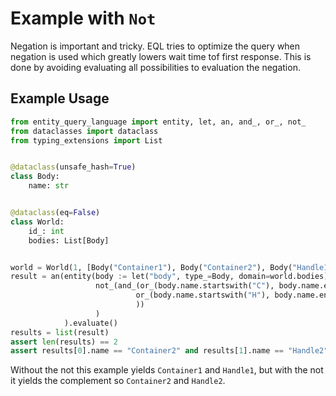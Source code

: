 # Example with `Not`

Negation is important and tricky. EQL tries to optimize the query when negation is used which greatly lowers wait time
tof first response. This is done by avoiding evaluating all possibilities to evaluation the negation.

## Example Usage

```python
from entity_query_language import entity, let, an, and_, or_, not_
from dataclasses import dataclass
from typing_extensions import List


@dataclass(unsafe_hash=True)
class Body:
    name: str


@dataclass(eq=False)
class World:
    id_: int
    bodies: List[Body]


world = World(1, [Body("Container1"), Body("Container2"), Body("Handle1"), Body("Handle2")])
result = an(entity(body := let("body", type_=Body, domain=world.bodies),
                   not_(and_(or_(body.name.startswith("C"), body.name.endswith("1")),
                            or_(body.name.startswith("H"), body.name.endswith("1"))
                            ))
                   )
            ).evaluate()
results = list(result)
assert len(results) == 2
assert results[0].name == "Container2" and results[1].name == "Handle2"
```

Without the not this example yields `Container1` and `Handle1`, but with the not it yields the complement so
`Container2` and `Handle2`.
